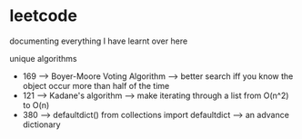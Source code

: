 # leetcode
documenting everything I have learnt over here

unique algorithms
- 169 --> Boyer-Moore Voting Algorithm --> better search iff you know the object occur more than half of the time
- 121 --> Kadane's algorithm --> make iterating through a list from O(n^2) to O(n)
- 380 --> defaultdict() from collections import defaultdict --> an advance dictionary